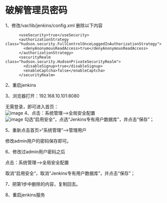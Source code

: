 破解管理员密码  
=============
1、修改/var/lib/jenkins/config.xml     删除以下内容  
```
      <useSecurity>true</useSecurity>
      <authorizationStrategy class="hudson.security.FullControlOnceLoggedInAuthorizationStrategy">
        <denyAnonymousReadAccess>true</denyAnonymousReadAccess>
      </authorizationStrategy>
      <securityRealm class="hudson.security.HudsonPrivateSecurityRealm">
        <disableSignup>true</disableSignup>
        <enableCaptcha>false</enableCaptcha>
      </securityRealm>
```  
2、重启jenkins  

3、浏览器打开：192.168.10.101:8080  

无需登录，即可进入首页：  
![image](https://github.com/mykubernetes/linux-install/blob/master/image/jenkins30.jpg)
4、点击：系统管理-->全局安全配置  
![image](https://github.com/mykubernetes/linux-install/blob/master/image/jenkins31.jpg)
勾选“启用安全“，点选“Jenkins专有用户数据库”，并点击“保存”；  

5、重新点击首页>“系统管理”-->管理用户  

修改admin用户的密码保存即可。  

6、修改过admin用户密码之后  

点击：系统管理-->全局安全配置  

取消“启用安全“，取消“Jenkins专有用户数据库”，并点击“保存”；  

7、把第1步中删除的内容，复制回去。  

8、重启jenkins服务  
